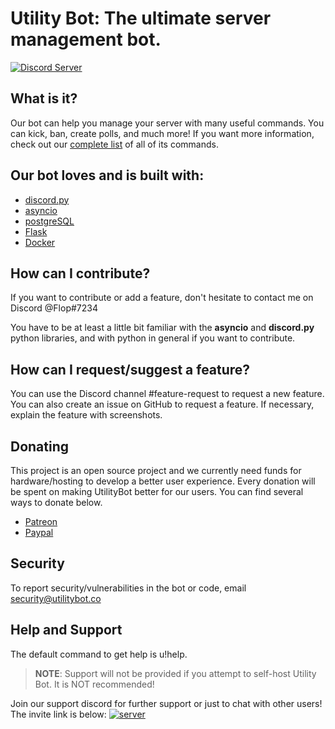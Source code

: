 # Utility Bot: The ultimate server management bot.

[![Discord Server](https://discord.com/api/guilds/336642139381301249/embed.png)](https://discordbots.org/bot/742196911523627068)




## What is it?
Our bot can help you manage your server with many useful commands. You can kick, ban, create polls, and much more! If you want more information, check out our [complete list](utilitybot.co/commands) of all of its commands.

## Our bot loves and is built with:

- [discord.py](https://github.com/Rapptz/discord.py)
- [asyncio](https://github.com/python/asyncio/tree/master)
- [postgreSQL](https://www.postgresql.org/)
- [Flask](https://github.com/pallets/flask)
- [Docker](https://www.docker.com/)

## How can I contribute?

If you want to contribute or add a feature, don't hesitate to contact me on Discord @Flop#7234

You have to be at least a little bit familiar with the **asyncio** and **discord.py** python libraries, 
and with python in general if you want to contribute.

## How can I request/suggest a feature?
You can use the Discord channel #feature-request to request a new feature.
You can also create an issue on GitHub to request a feature. If necessary, explain the feature with screenshots.

## Donating
This project is an open source project and we currently need funds for hardware/hosting 
to develop a better user experience. Every donation will be spent on making UtilityBot better for our users.
You can find several ways to donate below.

 - [Patreon](https://www.patreon.com)
- [Paypal](https://www.paypal.com)

## Security 
To report security/vulnerabilities in the bot or code, email security@utilitybot.co


## Help and Support
The default command to get help is u!help. 

> **NOTE**: Support will not be provided if you attempt to self-host Utility Bot. It is NOT recommended!

Join our support discord for further support or just to chat with other users! The invite link is below:
  [![server](https://discord.com/api/guilds/742193197673087027/widget.png?style=banner4)](https://discord.gg/BBQc6X)
